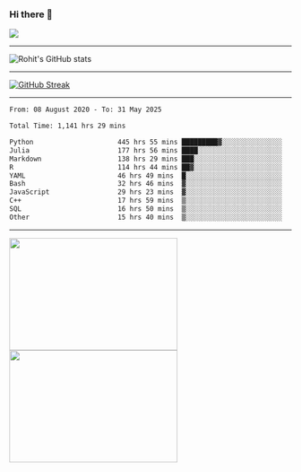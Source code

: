 ### Hi there 👋

 ![](https://komarev.com/ghpvc/?username=RohitRathore1&color=blueviolet)

<hr/>

![Rohit's GitHub stats](https://github-readme-stats.vercel.app/api?username=RohitRathore1&show_icons=true&theme=transparent)

<hr/>

[![GitHub Streak](http://github-readme-streak-stats.herokuapp.com?user=RohitRathore1&theme=dark&mode=weekly)](https://git.io/streak-stats)

<hr/>

<!--START_SECTION:waka-->

```txt
From: 08 August 2020 - To: 31 May 2025

Total Time: 1,141 hrs 29 mins

Python                     445 hrs 55 mins █████████▓░░░░░░░░░░░░░░░   39.07 %
Julia                      177 hrs 56 mins ████░░░░░░░░░░░░░░░░░░░░░   15.59 %
Markdown                   138 hrs 29 mins ███░░░░░░░░░░░░░░░░░░░░░░   12.13 %
R                          114 hrs 44 mins ██▓░░░░░░░░░░░░░░░░░░░░░░   10.05 %
YAML                       46 hrs 49 mins  █░░░░░░░░░░░░░░░░░░░░░░░░   04.10 %
Bash                       32 hrs 46 mins  ▓░░░░░░░░░░░░░░░░░░░░░░░░   02.87 %
JavaScript                 29 hrs 23 mins  ▓░░░░░░░░░░░░░░░░░░░░░░░░   02.57 %
C++                        17 hrs 59 mins  ▒░░░░░░░░░░░░░░░░░░░░░░░░   01.58 %
SQL                        16 hrs 50 mins  ▒░░░░░░░░░░░░░░░░░░░░░░░░   01.48 %
Other                      15 hrs 40 mins  ▒░░░░░░░░░░░░░░░░░░░░░░░░   01.37 %
```

<!--END_SECTION:waka-->

<hr/>

<p>
  <img src="https://wakatime.com/share/@TeAmp0is0N/3935ee43-08a3-493e-8b95-60c1f9204b15.svg" width="300" height="200">
  <img src="https://wakatime.com/share/@TeAmp0is0N/8717aacc-7340-44e0-abb1-987dc9823fcd.svg" width="300" height="200">
</p>




